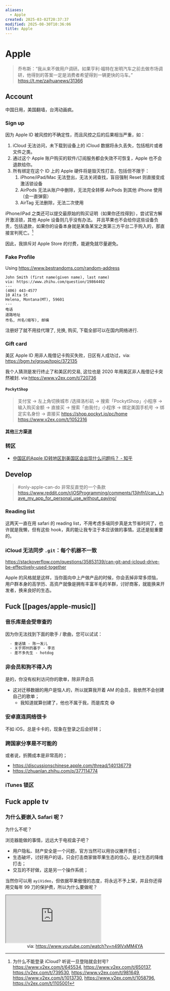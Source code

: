 ```yaml
---
aliases:
  - Apple
created: 2025-03-02T20:37:37
modified: 2025-08-30T10:36:06
title: Apple
---
```


# Apple

> 乔布斯：“我从来不做用户调研。如果亨利·福特在发明汽车之前去做市场调研，他得到的答案一定是消费者希望得到一辆更快的马车。”
> https://t.me/zaihuanews/31366

## Account

中国日用，美国翻墙，台湾动画疯。

### Sign up

因为 Apple ID 被风控的不确定性，而且风控之后的后果相当严重，如：

1. iCloud 无法访问，未下载到设备上的 iCloud 数据将永久丢失，包括相片或者文件之类。
2. 通过这个 Apple 账户购买的软件/订阅服务都会失效不可恢复，Apple 也不会退款给你。
3. 所有绑定在这个 ID 上的 Apple 硬件将是毁灭性打击，包括但不限于：
    1. iPhone/iPad/Mac 无法登出，无法关闭查找，盲目强制 Reset 则直接变成激活锁设备
    2. AirPods 无法从账户中删除，无法完全转移 AirPods 到其他 iPhone 使用（会一直弹窗）
    3. AirTag 无法删除，无法二次使用

iPhone/iPad 之类还可以提交最原始的购买证明（如果你还找得到），尝试官方解开激活锁，其他 Apple 设备则几乎没有办法。 并且苹果也不会给你这些设备负责，包括退款，如果你的设备本身就是某鱼某宝之类第三方平台二手购入的，那直接宣判死亡。[^apple-ban-id]

因此，我排斥对 Apple Store 的付费，能避免就尽量避免。

### Fake Profile

Using https://www.bestrandoms.com/random-address

```shell
John Smith (first name(given name), last name)
via: https://www.zhihu.com/question/19864402
---
(406) 443-4577
10 Alta St
Helena, Montana(MT), 59601
---
电话
道路地址
市名, 州名(缩写), 邮编
```

注册好了就不用挂代理了, 兑换, 购买, 下载全部可以在国内网络进行.

### Gift card

美区 Apple ID 用非人哉借记卡购买失败，日区有人成功过，via: https://bgm.tv/group/topic/372135

我个人猜测是发行终止了和美区的交易, 这位也是 2020 年用美区非人哉借记卡突然被封. via:https://www.v2ex.com/t/720736

#### `PockytShop`

> 支付宝 -> 左上角切换城市 /选择洛杉矶
>   -> 搜索「PockytShop」小程序 -> 输入购买金额 -> 直接买
>   -> 搜索「由我付」小程序 -> 绑定美国手机号 -> 绑定实名身份 -> 直接买
> https://shop.pockyt.io/pc/home
> https://www.v2ex.com/t/1052316

#### 其他三方渠道

### 转区

- [中国区的Apple ID转地区到美国区会出现什么问题吗？ - 知乎](https://www.zhihu.com/question/31841333)

## Develop

> #only-apple-can-do
> 非常反直觉的一个条款
> https://www.reddit.com/r/iOSProgramming/comments/13jhfh1/can_i_have_my_app_for_personal_use_without_paying/

### Reading list

这两天一直在用 safari 的 reading list，不用考虑多端同步真是太节省时间了，也许就是我懒，但有这些 hook，真的能让我专注于本应该做的事情。这还是挺重要的。

### iCloud 无法同步 `.git`：每个机器不一致

https://stackoverflow.com/questions/35853139/can-git-and-icloud-drive-be-effectively-used-together

Apple 的风格就是这样，当你面向中上产做产品的时候，你会丢掉非常多烦恼，用户群本身的高学历、高资产就像是拥有丰富羊毛的羊群，讨好商客，就能换来开发者，换来良好的生态。

## Fuck [[pages/apple-music]]

### 音乐库是会受审查的

因为你无法找到下面的歌手 / 歌曲，您可以试试：

```diff
  - 童话镇 - 陈一发儿
  - 关于郑州的基于 - 李志
  - 差不多先生 - hotdog
```

### 非会员和狗不得入内

是的，你没有权利访问你的歌单，除非开会员

- 这对迁移数据的用户是恼人的，所以就算我开着 AM 的会员，我依然不会创建自己的歌单；
  - 我知道就算创建了，他也不属于我，而是库克 😅

### 安卓直连网络很卡

不如 iOS，总是卡卡的，现象在登录之后会好转；

### 跨国家分享是不可能的

或者说，折腾成本是非常高的；

- https://discussionschinese.apple.com/thread/140136779
- https://zhuanlan.zhihu.com/p/377114774

### iTunes 锁区

## Fuck apple tv

### 为什么要嵌入 Safari 呢？

为什么不呢？

浏览器能做的事情，远远大于电视盒子吧？

- 用户隐私、财产安全是一个问题，官方当然可以用协议撇开责任；
- 生态破坏，讨好用户的话，只会打击商家做苹果生态的信心，是对生态的降维打击；
- 交互的不好做，这是另一个操作系统；

当然你可以用 `ayiVideo`，但依据苹果傲慢的态度，将永远不予上架，并且你还得用交每年 99 刀的保护费，所以为什么要做呢？

<iframe src="https://www.youtube.com/embed/n49lVxMM4YA" allow="accelerometer; autoplay; clipboard-write; encrypted-media; gyroscope; picture-in-picture; web-share" referrerpolicy="strict-origin-when-cross-origin" allowfullscreen></iframe>
<center>via: <a href='https://www.youtube.com/watch?v=n49lVxMM4YA' target='_blank' class='external-link'>https://www.youtube.com/watch?v=n49lVxMM4YA</a></center>

[^apple-ban-id]: 为什么不能登录 iCloud? 听说一旦登陆就会封号? https://www.v2ex.com/t/645534, https://www.v2ex.com/t/650137, https://v2ex.com/t/739530, https://www.v2ex.com/t/981649, https://www.v2ex.com/t/1013730, https://www.v2ex.com/t/1058796, https://v2ex.com/t/1105001
